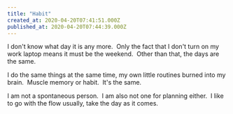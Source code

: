 ```yaml
---
title: "Habit"
created_at: 2020-04-20T07:41:51.000Z
published_at: 2020-04-20T07:44:39.000Z
---
```

I don't know what day it is any more.  Only the fact that I don't turn on my work laptop means it must be the weekend.  Other than that, the days are the same.

I do the same things at the same time, my own little routines burned into my brain.  Muscle memory or habit.  It's the same.

I am not a spontaneous person.  I am also not one for planning either.  I like to go with the flow usually, take the day as it comes.
